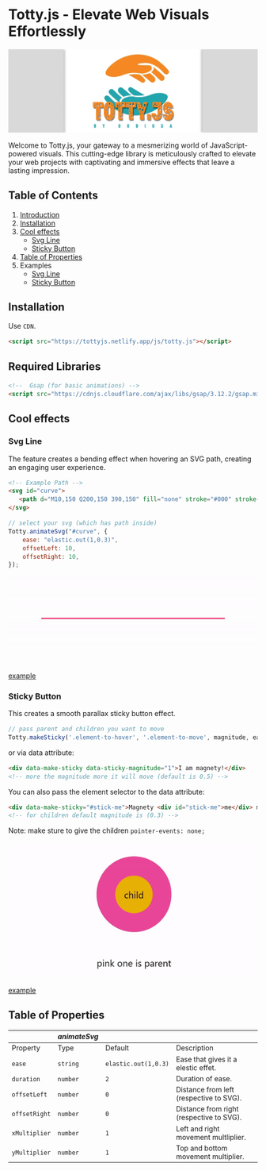# Totty.js - Elevate Web Visuals Effortlessly

![Totty.js Logo](./public/banner.png)

Welcome to Totty.js, your gateway to a mesmerizing world of JavaScript-powered visuals. This cutting-edge library is meticulously crafted to elevate your web projects with captivating and immersive effects that leave a lasting impression.

## Table of Contents

1. [Introduction](#introduction)
2. [Installation](#installation)
3. [Cool effects](#cool-effects)
   - [Svg Line](#svg-line)
   - [Sticky Button](#sticky-button)
4. [Table of Properties](#table-of-properties)
5. Examples
   - [Svg Line](https://codepen.io/gobinda-das-dev/pen/YzMdRWg)
   - [Sticky Button](https://codepen.io/gobinda-das-dev/pen/ZEdNKLX)


## Installation
Use `CDN`.
```html
<script src="https://tottyjs.netlify.app/js/totty.js"></script>
```
## Required Libraries
```html
<!--  Gsap (for basic animations) -->
<script src="https://cdnjs.cloudflare.com/ajax/libs/gsap/3.12.2/gsap.min.js"></script>
```



## Cool effects
### Svg Line

The feature creates a bending effect when hovering an SVG path, creating an engaging user experience.

```html
<!-- Example Path -->
<svg id="curve">
   <path d="M10,150 Q200,150 390,150" fill="none" stroke="#000" stroke-width="6"/>
</svg>
```
```javascript
// select your svg (which has path inside)
Totty.animateSvg("#curve", {
    ease: "elastic.out(1,0.3)",
    offsetLeft: 10,
    offsetRight: 10,
});
```
![Curve Effect](https://raw.githubusercontent.com/gobinda-das-dev/tottyjs/main/examples/curveEffect.gif)

[example](https://codepen.io/gobinda-das-dev/pen/YzMdRWg)



### Sticky Button

This creates a smooth parallax sticky button effect.

```javascript
// pass parent and children you want to move
Totty.makeSticky('.element-to-hover', '.element-to-move', magnitude, ease);
```

or via data attribute:
```html
<div data-make-sticky data-sticky-magnitude="1">I am magnety!</div>
<!-- more the magnitude more it will move (default is 0.5) -->
```
You can also pass the element selector to the data attribute:
```html
<div data-make-sticky="#stick-me">Magnety <div id="stick-me">me</div> magnet!</div>
<!-- for children default magnitude is (0.3) -->
```
Note: make sture to give the children ``pointer-events: none;``
<br/>
<br/>
![Curve Effect](https://raw.githubusercontent.com/gobinda-das-dev/tottyjs/main/examples/sticky.gif)

[example](https://codepen.io/gobinda-das-dev/pen/ZEdNKLX)







## Table of Properties
|                      | *animateSvg*         |                                   |                                                   |
| -------------------- | -------------------- | --------------------------------- | ------------------------------------------------- |
| Property             | Type                 | Default                           | Description                                       |
| `ease`               | `string`             | `elastic.out(1,0.3)`              | Ease that gives it a elestic effet.               |
| `duration`           | `number`             | `2`                               | Duration of ease.                                 |
| `offsetLeft`         | `number`             | `0`                               | Distance from left (respective to SVG).           |
| `offsetRight`        | `number`             | `0`                               | Distance from right (respective to SVG).          |
| `xMultiplier`        | `number`             | `1`                               | Left and right movement multliplier.              |
| `yMultiplier`        | `number`             | `1`                               | Top and bottom movement multiplier.               |
